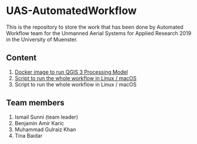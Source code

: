 # UAS-AutomatedWorkflow

This is the repository to store the work that has been done by Automated Workflow team for the Unmanned Aerial Systems for Applied Research 2019 in the University of Muenster.

## Content

1. [Docker image to run QGIS 3 Processing Model](docker-qgis3-model)
2. [Script to run the whole workflow in Linux / macOS](UAVWorkflow)
3. Script to run the whole workflow in Linux / macOS

## Team members

1. Ismail Sunni (team leader)
2. Benjamin Amir Karic
3. Muhammad Gulraiz Khan
4. Tina Baidar
